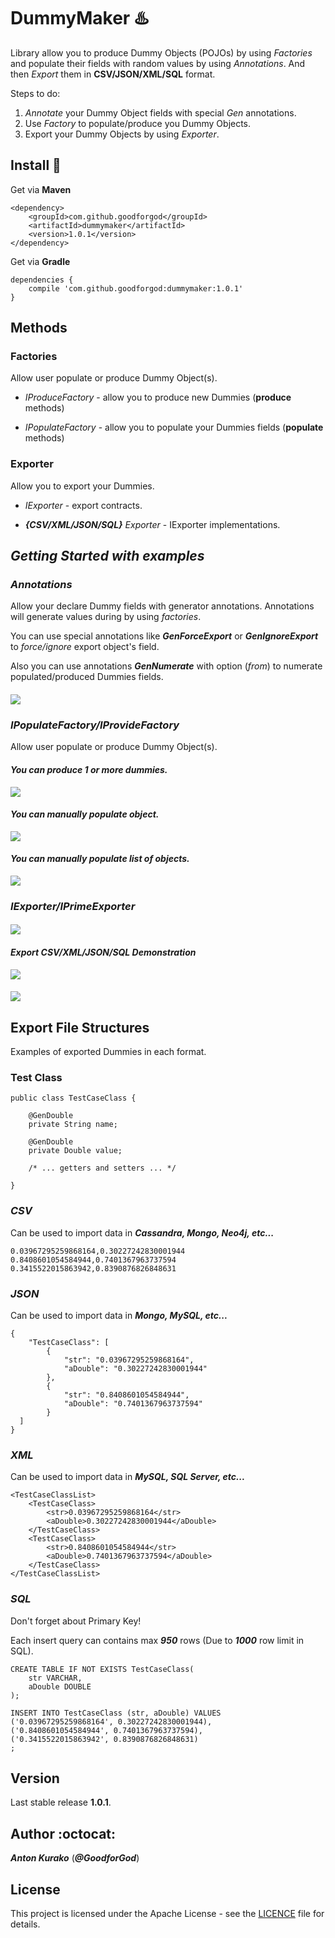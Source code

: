 # DummyMaker :hotsprings:

Library allow you to produce Dummy Objects (POJOs) by using *Factories* and populate their fields with random values by using *Annotations*.
And then *Export* them in **CSV/JSON/XML/SQL** format.

Steps to do:
1) *Annotate* your Dummy Object fields with special *Gen* annotations.
2) Use *Factory* to populate/produce you Dummy Objects.
3) Export your Dummy Objects by using *Exporter*.

## Install :rocket:
Get via **Maven**
```
<dependency>
    <groupId>com.github.goodforgod</groupId>
    <artifactId>dummymaker</artifactId>
    <version>1.0.1</version>
</dependency>
```

Get via **Gradle**
```
dependencies {
    compile 'com.github.goodforgod:dummymaker:1.0.1'
}
```

## Methods

### **Factories**

Allow user populate or produce Dummy Object(s).

* *IProduceFactory* - allow you to produce new Dummies (**produce** methods)

* *IPopulateFactory* - allow you to populate your Dummies fields (**populate** methods)

### **Exporter**

Allow you to export your Dummies.

* *IExporter* - export contracts.

* ***{CSV/XML/JSON/SQL}** Exporter* - IExporter implementations.

## *Getting Started with examples*

### ***Annotations***

Allow your declare Dummy fields with generator annotations.
Annotations will generate values during by using *factories*.

You can use special annotations like ***GenForceExport*** or ***GenIgnoreExport*** to *force/ignore* export object's field.

Also you can use annotations ***GenNumerate*** with option (*from*) to numerate populated/produced Dummies fields.


#### 
![](https://media.giphy.com/media/xUA7aPwZO871rrTkT6/giphy.gif)

### ***IPopulateFactory/IProvideFactory***

Allow user populate or produce Dummy Object(s).

#### *You can produce 1 or more dummies.*

![](https://media.giphy.com/media/r2q6kaeasKRQ4/giphy.gif)

#### *You can manually populate object.*

![](https://media.giphy.com/media/cajTTyUltm9qg/giphy.gif)

#### *You can manually populate list of objects.*

![](https://media.giphy.com/media/10r4FUKdJQuSxW/giphy.gif)

### ***IExporter/IPrimeExporter***

#### 

![](https://media.giphy.com/media/f1jM0efW6WpY4/giphy.gif)

#### *Export **CSV/XML/JSON/SQL** Demonstration*

![](https://media.giphy.com/media/xUA7aPXaWZENNUGXbq/giphy.gif)

#### 
![](https://media.giphy.com/media/g3efqXIblykCs/giphy.gif)

## Export File Structures

Examples of exported Dummies in each format.

### Test Class
```
public class TestCaseClass {

    @GenDouble
    private String name;

    @GenDouble
    private Double value;
    
    /* ... getters and setters ... */
    
}
```

### *CSV*

Can be used to import data in ***Cassandra, Mongo, Neo4j, etc...*** 

```
0.03967295259868164,0.30227242830001944
0.8408601054584944,0.7401367963737594
0.3415522015863942,0.8390876826848631
```

### *JSON*

Can be used to import data in ***Mongo, MySQL, etc...***

```
{
	"TestCaseClass": [
		{
			"str": "0.03967295259868164",
			"aDouble": "0.30227242830001944"
		},
		{
			"str": "0.8408601054584944",
			"aDouble": "0.7401367963737594"
		}
  ]
}
```

### *XML*

Can be used to import data in ***MySQL, SQL Server, etc...***

```
<TestCaseClassList>
	<TestCaseClass>
		<str>0.03967295259868164</str>
		<aDouble>0.30227242830001944</aDouble>
	</TestCaseClass>
	<TestCaseClass>
		<str>0.8408601054584944</str>
		<aDouble>0.7401367963737594</aDouble>
	</TestCaseClass>
</TestCaseClassList>
```

### *SQL*

Don't forget about Primary Key!

Each insert query can contains max ***950*** rows (Due to ***1000*** row limit in SQL).

```
CREATE TABLE IF NOT EXISTS TestCaseClass(
	str	VARCHAR,
	aDouble	DOUBLE
);

INSERT INTO TestCaseClass (str, aDouble) VALUES 
('0.03967295259868164', 0.30227242830001944),
('0.8408601054584944', 0.7401367963737594),
('0.3415522015863942', 0.8390876826848631)
;
```

## Version

Last stable release **1.0.1**.

## Author :octocat:

***Anton Kurako*** (***@GoodforGod***)

## License

This project is licensed under the Apache License - see the [LICENCE](LICENCE) file for details.
